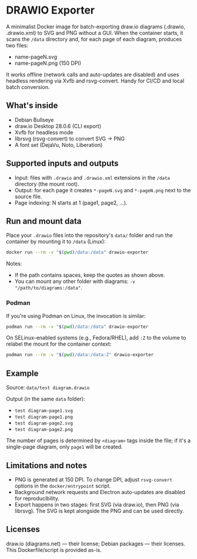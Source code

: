 # DRAWIO Exporter

A minimalist Docker image for batch-exporting draw.io diagrams (.drawio, .drawio.xml) to SVG and PNG without a GUI. When the container starts, it scans the `/data` directory and, for each page of each diagram, produces two files:

- name-pageN.svg
- name-pageN.png (150 DPI)

It works offline (network calls and auto-updates are disabled) and uses headless rendering via Xvfb and rsvg-convert. Handy for CI/CD and local batch conversion.

## What's inside

- Debian Bullseye
- draw.io Desktop 28.0.6 (CLI export)
- Xvfb for headless mode
- librsvg (rsvg-convert) to convert SVG → PNG
- A font set (DejaVu, Noto, Liberation)

## Supported inputs and outputs

- Input: files with `.drawio` and `.drawio.xml` extensions in the `/data` directory (the mount root).
- Output: for each page it creates `*-pageN.svg` and `*-pageN.png` next to the source file.
- Page indexing: N starts at 1 (page1, page2, …).

## Run and mount data

Place your `.drawio` files into the repository's `data/` folder and run the container by mounting it to `/data` (Linux):

```bash
docker run --rm -v "$(pwd)/data:/data" drawio-exporter
```

Notes:

- If the path contains spaces, keep the quotes as shown above.
- You can mount any other folder with diagrams: `-v "/path/to/diagrams:/data"`.

### Podman

If you're using Podman on Linux, the invocation is similar:

```bash
podman run --rm -v "$(pwd)/data:/data" drawio-exporter
```

On SELinux-enabled systems (e.g., Fedora/RHEL), add `:Z` to the volume to relabel the mount for the container context:

```bash
podman run --rm -v "$(pwd)/data:/data:Z" drawio-exporter
```

## Example

Source: `data/test diagram.drawio`

Output (in the same `data` folder):

- `test diagram-page1.svg`
- `test diagram-page1.png`
- `test diagram-page2.svg`
- `test diagram-page2.png`

The number of pages is determined by `<diagram>` tags inside the file; if it's a single-page diagram, only `page1` will be created.

## Limitations and notes

- PNG is generated at 150 DPI. To change DPI, adjust `rsvg-convert` options in the `docker/entrypoint` script.
- Background network requests and Electron auto-updates are disabled for reproducibility.
- Export happens in two stages: first SVG (via draw.io), then PNG (via librsvg). The SVG is kept alongside the PNG and can be used directly.

## Licenses

draw.io (diagrams.net) — their license; Debian packages — their licenses. This Dockerfile/script is provided as-is.
